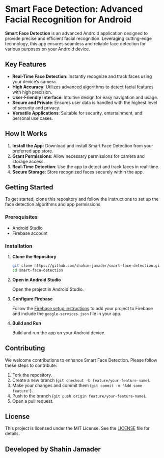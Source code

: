 # Smart Face Detection: Advanced Facial Recognition for Android

**Smart Face Detection** is an advanced Android application designed to provide precise and efficient facial recognition. Leveraging cutting-edge technology, this app ensures seamless and reliable face detection for various purposes on your Android device.

## Key Features

- **Real-Time Face Detection**: Instantly recognize and track faces using your device’s camera.
- **High Accuracy**: Utilizes advanced algorithms to detect facial features with high precision.
- **User-Friendly Interface**: Intuitive design for easy navigation and usage.
- **Secure and Private**: Ensures user data is handled with the highest level of security and privacy.
- **Versatile Applications**: Suitable for security, entertainment, and personal use cases.

## How It Works

1. **Install the App**: Download and install Smart Face Detection from your preferred app store.
2. **Grant Permissions**: Allow necessary permissions for camera and storage access.
3. **Real-Time Detection**: Use the app to detect and track faces in real-time.
4. **Secure Storage**: Store recognized faces securely within the app.

## Getting Started

To get started, clone this repository and follow the instructions to set up the face detection algorithms and app permissions.

### Prerequisites

- Android Studio
- Firebase account

### Installation

1. **Clone the Repository**

   ```bash
   git clone https://github.com/shahin-jamader/smart-face-detection.git
   cd smart-face-detection
   ```

2. **Open in Android Studio**

   Open the project in Android Studio.

3. **Configure Firebase**

   Follow the [Firebase setup instructions](https://firebase.google.com/docs/android/setup) to add your project to Firebase and include the `google-services.json` file in your app.

4. **Build and Run**

   Build and run the app on your Android device.

## Contributing

We welcome contributions to enhance Smart Face Detection. Please follow these steps to contribute:

1. Fork the repository.
2. Create a new branch (`git checkout -b feature/your-feature-name`).
3. Make your changes and commit them (`git commit -m 'Add some feature'`).
4. Push to the branch (`git push origin feature/your-feature-name`).
5. Open a pull request.

## License

This project is licensed under the MIT License. See the [LICENSE](LICENSE) file for details.

## Developed by Shahin Jamader
